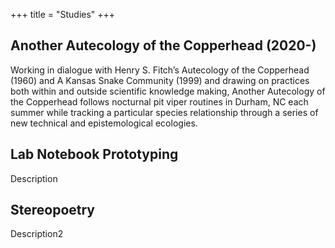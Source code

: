   +++
title = "Studies"
+++

## Another Autecology of the Copperhead (2020-)

Working in dialogue with Henry S. Fitch’s Autecology of the Copperhead (1960) and A Kansas Snake Community (1999) and drawing on practices both within and outside scientific knowledge making, Another Autecology of the Copperhead follows nocturnal pit viper routines in Durham, NC each summer while tracking a particular species relationship through a series of new technical and epistemological ecologies.

## Lab Notebook Prototyping

Description

## Stereopoetry

Description2
